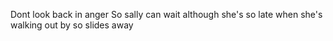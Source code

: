 Dont look back in anger
So sally can wait 
although she's so late
when she's walking out by
so slides away
